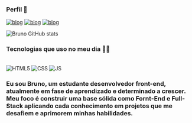 
### Perfil 🖖

[![blog](https://img.shields.io/badge/Facebook-1877F2?style=for-the-badge&logo=facebook&logoColor=white)](https://www.facebook.com/brunoliondajamille/?locale=pt_BR)
[![blog](https://img.shields.io/badge/Instagram-E4405F?style=for-the-badge&logo=instagram&logoColor=white)](https://www.instagram.com/bruno.devstyle/)
[![blog](https://img.shields.io/badge/WhatsApp-25D366?style=for-the-badge&logo=whatsapp&logoColor=white)](https://wa.me/5548984780087)


![Bruno GitHub stats](https://github-readme-stats.vercel.app/api?username=xBrunodevx&show_icons=true&theme=radical)

### Tecnologias que uso no meu dia 👨‍💻
<div style="display: inline_block"><br/>
 <img aling="center" alt="HTML5" src="https://img.shields.io/badge/HTML-239120?style=for-the-badge&logo=html5&logoColor=white" />
  <img aling="center" alt="CSS" src="https://img.shields.io/badge/CSS-239120?&style=for-the-badge&logo=css3&logoColor=white" />
   <img aling="center" alt="JS" src="https://img.shields.io/badge/JavaScript-F7DF1E?style=for-the-badge&logo=javascript&logoColor=black" />
</div>

<div> <h3>Eu sou Bruno, um estudante desenvolvedor front-end, atualmente em fase de aprendizado e determinado a crescer. Meu foco é construir uma base sólida como Fornt-End e Full-Stack aplicando cada conhecimento em projetos que me desafiem e aprimorem minhas habilidades.</h3> </div>
